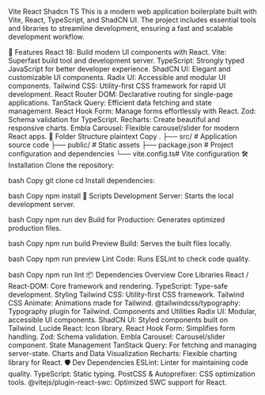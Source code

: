 Vite React Shadcn TS
This is a modern web application boilerplate built with Vite, React, TypeScript, and ShadCN UI. The project includes essential tools and libraries to streamline development, ensuring a fast and scalable development workflow.

🚀 Features
React 18: Build modern UI components with React.
Vite: Superfast build tool and development server.
TypeScript: Strongly typed JavaScript for better developer experience.
ShadCN UI: Elegant and customizable UI components.
Radix UI: Accessible and modular UI components.
Tailwind CSS: Utility-first CSS framework for rapid UI development.
React Router DOM: Declarative routing for single-page applications.
TanStack Query: Efficient data fetching and state management.
React Hook Form: Manage forms effortlessly with React.
Zod: Schema validation for TypeScript.
Recharts: Create beautiful and responsive charts.
Embla Carousel: Flexible carousel/slider for modern React apps.
📂 Folder Structure
plaintext
Copy
.
├── src/          # Application source code
├── public/       # Static assets
├── package.json  # Project configuration and dependencies
└── vite.config.ts# Vite configuration
🛠 Installation
Clone the repository:

bash
Copy
git clone <repository-url>
cd <repository-folder>
Install dependencies:

bash
Copy
npm install
🌟 Scripts
Development Server:
Starts the local development server.

bash
Copy
npm run dev
Build for Production:
Generates optimized production files.

bash
Copy
npm run build
Preview Build:
Serves the built files locally.

bash
Copy
npm run preview
Lint Code:
Runs ESLint to check code quality.

bash
Copy
npm run lint
📦 Dependencies Overview
Core Libraries
React / React-DOM: Core framework and rendering.
TypeScript: Type-safe development.
Styling
Tailwind CSS: Utility-first CSS framework.
Tailwind CSS Animate: Animations made for Tailwind.
@tailwindcss/typography: Typography plugin for Tailwind.
Components and Utilities
Radix UI: Modular, accessible UI components.
ShadCN UI: Styled components built on Tailwind.
Lucide React: Icon library.
React Hook Form: Simplifies form handling.
Zod: Schema validation.
Embla Carousel: Carousel/slider component.
State Management
TanStack Query: For fetching and managing server-state.
Charts and Data Visualization
Recharts: Flexible charting library for React.
🛡 Dev Dependencies
ESLint: Linter for maintaining code quality.
TypeScript: Static typing.
PostCSS & Autoprefixer: CSS optimization tools.
@vitejs/plugin-react-swc: Optimized SWC support for React.
